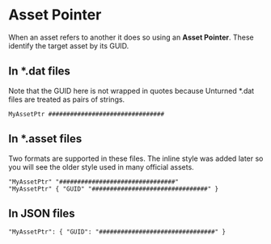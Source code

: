# Asset Pointer

When an asset refers to another it does so using an __Asset Pointer__. These identify the target asset by its GUID.

## In \*.dat files

Note that the GUID here is not wrapped in quotes because Unturned \*.dat files are treated as pairs of strings.

    MyAssetPtr ################################

## In \*.asset files

Two formats are supported in these files. The inline style was added later so you will see the older style used in many official assets.

    "MyAssetPtr" "################################"
    "MyAssetPtr" { "GUID" "################################" }

## In JSON files

    "MyAssetPtr": { "GUID": "################################" }

